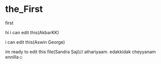 # the_First
first

hi i can edit this(AkbarKK)

i can edit this(Aswin George)

im ready to edit this file(Sandra Saji)// athariyaam. edakkidak cheyyanam ennilla☺
